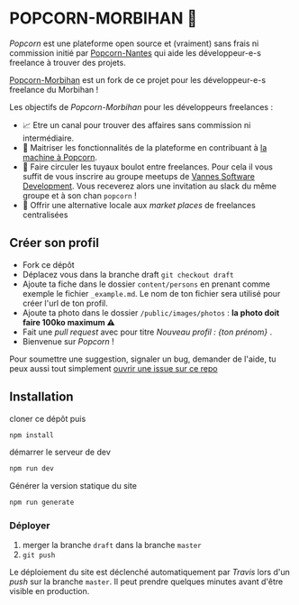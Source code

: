 # POPCORN-MORBIHAN 🍿

_Popcorn_ est une plateforme open source et (vraiment) sans frais ni commission initié par [Popcorn-Nantes](https://github.com/popcorn-nantes/popcorn-nantes) qui aide les développeur-e-s freelance à trouver des projets.

[Popcorn-Morbihan](https://popcorn-morbihan.github.io/) est un fork de ce projet pour les développeur-e-s freelance du Morbihan !

Les objectifs de _Popcorn-Morbihan_ pour les développeurs freelances :

- 📈 Etre un canal pour trouver des affaires sans commission ni intermédiaire.
- 📗 Maitriser les fonctionnalités de la plateforme en contribuant à [la machine à Popcorn](https://github.com/popcorn-nantes/popcorn-machine).
- 💬 Faire circuler les tuyaux boulot entre freelances. Pour cela il vous suffit de vous inscrire au groupe meetups de [Vannes Software Development](https://www.meetup.com/fr-FR/Vannes-Software-Development/?_locale=fr-FR). Vous receverez alors une invitation au slack du même groupe et à son chan `popcorn` !
- 💪 Offrir une alternative locale aux _market places_ de freelances centralisées

## Créer son profil

- Fork ce dépôt
- Déplacez vous dans la branche draft `git checkout draft`
- Ajoute ta fiche dans le dossier `content/persons` en prenant comme exemple le fichier `_example.md`. Le nom de ton fichier sera utilisé pour créer l'url de ton profil.
- Ajoute ta photo dans le dossier `/public/images/photos` : **la photo doit faire 100ko maximum ⚠️**
- Fait une _pull request_ avec pour titre _Nouveau profil : {ton prénom}_ .
- Bienvenue sur _Popcorn_ !

Pour soumettre une suggestion, signaler un bug, demander de l'aide, tu peux aussi tout simplement [ouvrir une issue sur ce repo](https://github.com/popcorn-morbihan/popcorn-morbihan/issues/new)

## Installation

cloner ce dépôt puis

```sh
npm install
```

démarrer le serveur de dev

```sh
npm run dev
```

Générer la version statique du site

```sh
npm run generate
```

### Déployer

1. merger la branche `draft` dans la branche `master`
2. `git push`

Le déploiement du site est déclenché automatiquement par _Travis_ lors d'un _push_ sur la branche `master`. Il peut prendre quelques minutes avant d'être visible en production.
